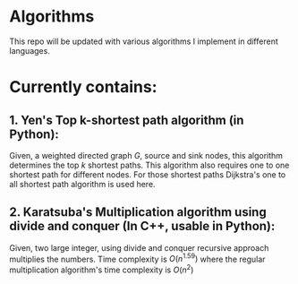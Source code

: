 # Algorithms
This repo will be updated with various algorithms I implement in different languages.

# Currently contains:
## 1. Yen's Top k-shortest path algorithm (in Python):
Given, a weighted directed graph $G$, source and sink nodes, this algorithm determines the top $k$ shortest paths. This algorithm also requires one to one shortest path for different nodes. For those shortest paths Dijkstra's one to all shortest path algorithm is used here.

## 2. Karatsuba's Multiplication algorithm using divide and conquer (In C++, usable in Python):
Given, two large integer, using divide and conquer recursive approach multiplies the numbers. Time complexity is $O(n^{1.59})$ where the regular multiplication algorithm's time complexity is $O(n^2)$
